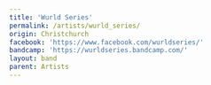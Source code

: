 ```yaml
---
title: 'Wurld Series'
permalink: /artists/wurld_series/
origin: Christchurch
facebook: 'https://www.facebook.com/wurldseries/'
bandcamp: 'https://wurldseries.bandcamp.com/'
layout: band
parent: Artists
---
```

